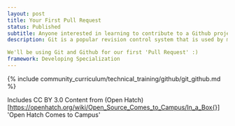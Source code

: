 ```yaml
---
layout: post
title: Your First Pull Request
status: Published
subtitle: Anyone interested in learning to contribute to a Github project.
description: Git is a popular revision control system that is used by many open source projects Github is a web-based Git repository hosting service, with all of the functionality of Git, but with the social features, team management (wikis, issue tracker) and access control. Github has helped raise the profile of open source projects, better connecting project with contributor by making repositories more 'more findable and participatory'.

We'll be using Git and Github for our first 'Pull Request' :)
framework: Developing Specialization
---
```


{% include community_curriculum/technical_training/github/git_github.md %}

Includes CC BY 3.0 Content from (Open Hatch)[https://openhatch.org/wiki/Open_Source_Comes_to_Campus/In_a_Box{}] 'Open Hatch Comes to Campus'
